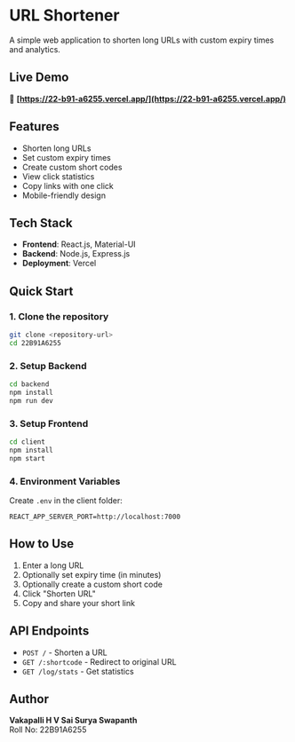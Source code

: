 # URL Shortener

A simple web application to shorten long URLs with custom expiry times and analytics.

## Live Demo
🚀 **[https://22-b91-a6255.vercel.app/](https://22-b91-a6255.vercel.app/)**

## Features
- Shorten long URLs
- Set custom expiry times
- Create custom short codes
- View click statistics
- Copy links with one click
- Mobile-friendly design

## Tech Stack
- **Frontend**: React.js, Material-UI
- **Backend**: Node.js, Express.js
- **Deployment**: Vercel

## Quick Start

### 1. Clone the repository
```bash
git clone <repository-url>
cd 22B91A6255
```

### 2. Setup Backend
```bash
cd backend
npm install
npm run dev
```

### 3. Setup Frontend
```bash
cd client
npm install
npm start
```

### 4. Environment Variables
Create `.env` in the client folder:
```
REACT_APP_SERVER_PORT=http://localhost:7000
```

## How to Use
1. Enter a long URL
2. Optionally set expiry time (in minutes)
3. Optionally create a custom short code
4. Click "Shorten URL"
5. Copy and share your short link

## API Endpoints
- `POST /` - Shorten a URL
- `GET /:shortcode` - Redirect to original URL
- `GET /log/stats` - Get statistics

## Author
**Vakapalli H V Sai Surya Swapanth**  
Roll No: 22B91A6255